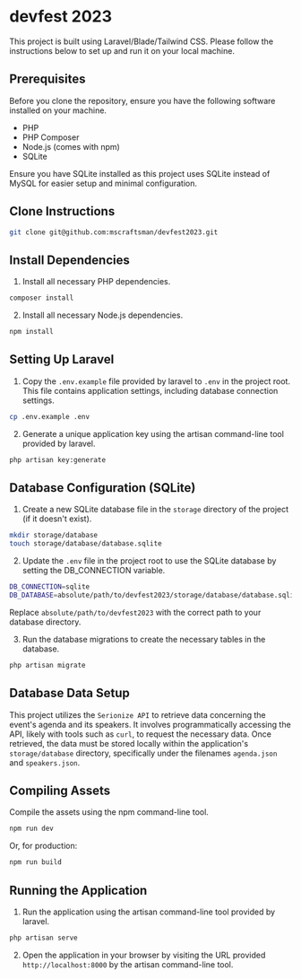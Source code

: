 # devfest 2023

This project is built using Laravel/Blade/Tailwind CSS. Please follow the instructions below to set up and run it on your local machine.

## Prerequisites

Before you clone the repository, ensure you have the following software installed on your machine.

-   PHP
-   PHP Composer
-   Node.js (comes with npm)
-   SQLite

Ensure you have SQLite installed as this project uses SQLite instead of MySQL for easier setup and minimal configuration.

## Clone Instructions

```bash
git clone git@github.com:mscraftsman/devfest2023.git
```

## Install Dependencies

1. Install all necessary PHP dependencies.

```bash
composer install
```

2. Install all necessary Node.js dependencies.

```bash
npm install
```

## Setting Up Laravel

1. Copy the `.env.example` file provided by laravel to `.env` in the project root. This file contains application settings, including database connection settings.

```bash
cp .env.example .env
```

2. Generate a unique application key using the artisan command-line tool provided by laravel.

```bash
php artisan key:generate
```

## Database Configuration (SQLite)

1. Create a new SQLite database file in the `storage` directory of the project (if it doesn't exist).

```bash
mkdir storage/database
touch storage/database/database.sqlite
```

2. Update the `.env` file in the project root to use the SQLite database by setting the DB_CONNECTION variable.

```bash
DB_CONNECTION=sqlite
DB_DATABASE=absolute/path/to/devfest2023/storage/database/database.sqlite
```

Replace `absolute/path/to/devfest2023` with the correct path to your database directory.

3. Run the database migrations to create the necessary tables in the database.

```bash
php artisan migrate
```

## Database Data Setup

This project utilizes the `Serionize API` to retrieve data concerning the event's agenda and its speakers. It involves programmatically accessing the API, likely with tools such as `curl`, to request the necessary data. Once retrieved, the data must be stored locally within the application's `storage/database` directory, specifically under the filenames `agenda.json` and `speakers.json`.

## Compiling Assets

Compile the assets using the npm command-line tool.

```bash
npm run dev
```

Or, for production:

```bash
npm run build
```

## Running the Application

1. Run the application using the artisan command-line tool provided by laravel.

```bash
php artisan serve
```

2. Open the application in your browser by visiting the URL provided `http://localhost:8000` by the artisan command-line tool.
